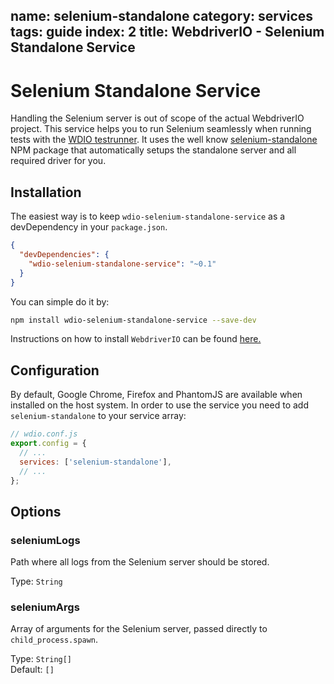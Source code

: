 name: selenium-standalone
category: services
tags: guide
index: 2
title: WebdriverIO - Selenium Standalone Service
---

Selenium Standalone Service
===========================

Handling the Selenium server is out of scope of the actual WebdriverIO project. This service helps you to run Selenium seamlessly when running tests with the [WDIO testrunner](http://webdriver.io/guide/testrunner/gettingstarted.html). It uses the well know [selenium-standalone](https://www.npmjs.com/package/selenium-standalone) NPM package that automatically setups the standalone server and all required driver for you.

## Installation

The easiest way is to keep `wdio-selenium-standalone-service` as a devDependency in your `package.json`.

```json
{
  "devDependencies": {
    "wdio-selenium-standalone-service": "~0.1"
  }
}
```

You can simple do it by:

```bash
npm install wdio-selenium-standalone-service --save-dev
```

Instructions on how to install `WebdriverIO` can be found [here.](http://webdriver.io/guide/getstarted/install.html)

## Configuration

By default, Google Chrome, Firefox and PhantomJS are available when installed on the host system. In order to use the service you need to add `selenium-standalone` to your service array:

```js
// wdio.conf.js
export.config = {
  // ...
  services: ['selenium-standalone'],
  // ...
};
```

## Options

### seleniumLogs
Path where all logs from the Selenium server should be stored.

Type: `String`

### seleniumArgs
Array of arguments for the Selenium server, passed directly to `child_process.spawn`.

Type: `String[]`<br>
Default: `[]`
